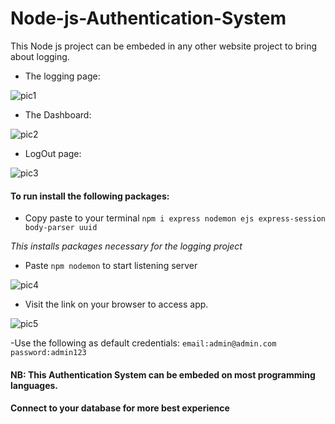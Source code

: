 # Node-js-Authentication-System
This Node js project can be embeded in any other website project to bring about logging.
- The logging page:

![pic1](img1.jpg)
 
- The Dashboard:

![pic2](img2.jpg)

- LogOut page:

![pic3](img3.jpg)


#### To run install the following packages:

- Copy paste to your terminal `npm i express nodemon ejs express-session body-parser uuid`


 *This installs packages necessary for the logging project*
 
 - Paste `npm nodemon` to start listening server
 
 ![pic4](img4.jpg)
 
 - Visit the link on your browser to access app.
 
 ![pic5](img5.jpg)
 
 
 -Use the following as default credentials: `email:admin@admin.com` `password:admin123`
 
 
 
 #### NB: This Authentication System can be embeded on most programming languages.
 ####     Connect to your database for more best experience

